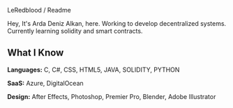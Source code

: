 LeRedblood / Readme

Hey, It's Arda Deniz Alkan, here. Working to develop decentralized systems. Currently learning solidity and smart contracts.
## What I Know

**Languages:** C, C#, CSS, HTML5, JAVA, SOLIDITY, PYTHON

**SaaS:** Azure, DigitalOcean

**Design:** After Effects, Photoshop, Premier Pro, Blender, Adobe Illustrator

  